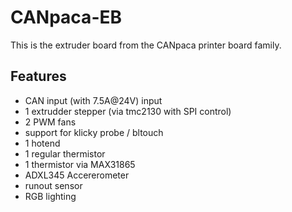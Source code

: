 # CANpaca-EB
This is the extruder board from the CANpaca printer board family.

## Features
 - CAN input (with 7.5A@24V) input
 - 1 extrudder stepper (via tmc2130 with SPI control)
 - 2 PWM fans
 - support for klicky probe / bltouch
 - 1 hotend
 - 1 regular thermistor
 - 1 thermistor via MAX31865
 - ADXL345 Accererometer
 - runout sensor
 - RGB lighting
